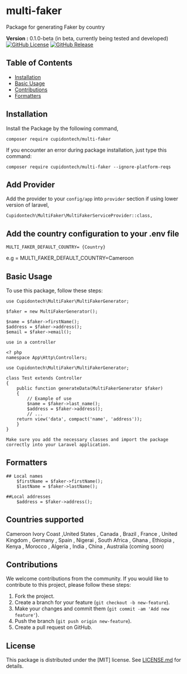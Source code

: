 # multi-faker
Package for generating Faker by country

**Version :** 0.1.0-beta (in beta, currently being tested and developed)
[![GitHub License](https://img.shields.io/github/license/Dilane05/multi-faker)](LICENSE.md)
[![GitHub Release](https://img.shields.io/github/release/Dilane05/multi-faker)](https://github.com/Dilane05/multi-faker/releases)
## Table of Contents

- [Installation](#installation)
- [Basic Usage](#basic-usage)
- [Contributions](#Contributions)
- [Formatters](#Formatters)


## Installation

Install the Package by the following command,

    composer require cupidontech/multi-faker

If you encounter an error during package installation, just type this command:

    composer require cupidontech/multi-faker --ignore-platform-reqs

## Add Provider

Add the provider to your `config/app` into `provider` section if using lower version of laravel,

    Cupidontech\MultiFaker\MultiFakerServiceProvider::class,

## Add the country configuration to your .env file

    MULTI_FAKER_DEFAULT_COUNTRY= {Country}

e.g = MULTI_FAKER_DEFAULT_COUNTRY=Cameroon

## Basic Usage

To use this package, follow these steps:

    use Cupidontech\MultiFaker\MultiFakerGenerator;

    $faker = new MultiFakerGenerator();

    $name = $faker->firstName();
    $address = $faker->address();
    $email = $faker->email();

    use in a controller

    <? php
    namespace App\Http\Controllers;

    use Cupidontech\MultiFaker\MultiFakerGenerator;

    class Test extends Controller
    {
        public function generateData(MultiFakerGenerator $faker)
        {
            // Example of use
            $name = $faker->last_name();
            $address = $faker->address();
            // ...
        return view('data', compact('name', 'address'));
        }
    }

    Make sure you add the necessary classes and import the package correctly into your Laravel application.  


## Formatters
    ## Local names
        $firstName = $faker->firstName();
        $lastName = $faker->lastName();

    ##Local addresses
        $address = $faker->address();

## Countries supported

Cameroon 
Ivory Coast ,United States , Canada , Brazil , France , United Kingdom , Germany , Spain , Nigerai , South Africa , Ghana , Ethiopia , Kenya , Morocco , Algeria , India , China , Australia (coming soon)
## Contributions

We welcome contributions from the community. If you would like to contribute to this project, please follow these steps:

1. Fork the project.
2. Create a branch for your feature (`git checkout -b new-feature`).
3. Make your changes and commit them (`git commit -am 'Add new feature'`).
4. Push the branch (`git push origin new-feature`).
5. Create a pull request on GitHub.

## License

This package is distributed under the [MIT] license. See [LICENSE.md](LICENSE.md) for details.

